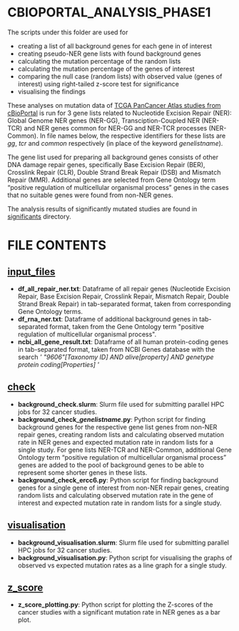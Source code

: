 # CBIOPORTAL_ANALYSIS_PHASE1
The scripts under this folder are used for 
- creating a list of all background genes for each gene in of interest
- creating pseudo-NER gene lists with found background genes
- calculating the mutation percentage of the random lists
- calculating the mutation percentage of the genes of interest
- comparing the null case (random lists) with observed value (genes of interest) using right-tailed z-score test for significance
- visualising the findings 

These analyses on mutation data of [TCGA PanCancer Atlas studies from cBioPortal](https://www.cbioportal.org/study/summary?id=laml_tcga_pan_can_atlas_2018%2Cacc_tcga_pan_can_atlas_2018%2Cblca_tcga_pan_can_atlas_2018%2Clgg_tcga_pan_can_atlas_2018%2Cbrca_tcga_pan_can_atlas_2018%2Ccesc_tcga_pan_can_atlas_2018%2Cchol_tcga_pan_can_atlas_2018%2Ccoadread_tcga_pan_can_atlas_2018%2Cdlbc_tcga_pan_can_atlas_2018%2Cesca_tcga_pan_can_atlas_2018%2Cgbm_tcga_pan_can_atlas_2018%2Chnsc_tcga_pan_can_atlas_2018%2Ckich_tcga_pan_can_atlas_2018%2Ckirc_tcga_pan_can_atlas_2018%2Ckirp_tcga_pan_can_atlas_2018%2Clihc_tcga_pan_can_atlas_2018%2Cluad_tcga_pan_can_atlas_2018%2Clusc_tcga_pan_can_atlas_2018%2Cmeso_tcga_pan_can_atlas_2018%2Cov_tcga_pan_can_atlas_2018%2Cpaad_tcga_pan_can_atlas_2018%2Cpcpg_tcga_pan_can_atlas_2018%2Cprad_tcga_pan_can_atlas_2018%2Csarc_tcga_pan_can_atlas_2018%2Cskcm_tcga_pan_can_atlas_2018%2Cstad_tcga_pan_can_atlas_2018%2Ctgct_tcga_pan_can_atlas_2018%2Cthym_tcga_pan_can_atlas_2018%2Cthca_tcga_pan_can_atlas_2018%2Cucs_tcga_pan_can_atlas_2018%2Cucec_tcga_pan_can_atlas_2018%2Cuvm_tcga_pan_can_atlas_2018) is run for 3 gene lists related to Nucleotide Excision Repair (NER): Global Genome NER genes (NER-GG), Transciption-Coupled NER (NER-TCR) and NER genes common for NER-GG and NER-TCR processes (NER-Common). In file names below, the respective identifiers for these lists are _gg_, _tcr_ and _common_ respectively (in place of the keyword _genelistname_).

The gene list used for preparing all background genes consists of other DNA damage repair genes, specifically Base Excision Repair (BER), Crosslink Repair (CLR), Double Strand Break Repair (DSB) and Mismatch Repair (MMR). Additional genes are selected from Gene Ontology term “positive regulation of multicellular organismal process” genes in the cases that no suitable genes were found from non-NER genes.

The analysis results of significantly mutated studies are found in [significants](https://github.com/ilaydakaytaran/DNArepair/tree/main/cbioportal_analysis_phase1/significants) directory.

# FILE CONTENTS

## [input_files](https://github.com/ilaydakaytaran/DNArepair/blob/main/cbioportal_analysis_phase1/input_files/)
- **df_all_repair_ner.txt**: Dataframe of all repair genes (Nucleotide Excision Repair, Base Excision Repair, Crosslink Repair, Mismatch Repair, Double Strand Break Repair) in tab-separated format, taken from corresponding Gene Ontology terms.
- **df_rna_ner.txt**: Dataframe of additional background genes in tab-separated format, taken from the Gene Ontology term "positive regulation of multicellular organismal process".
- **ncbi_all_gene_result.txt**: Dataframe of all human protein-coding genes in tab-separated format, taken from NCBI Genes database with the search *' "9606"[Taxonomy ID] AND alive[property] AND genetype protein coding[Properties] '*


## [check](https://github.com/ilaydakaytaran/DNArepair/blob/main/cbioportal_analysis_phase1/check/)
- **background_check.slurm**: Slurm file used for submitting parallel HPC jobs for 32 cancer studies.
- **background_check_*genelistname*.py**: Python script for finding background genes for the respective gene list genes from non-NER repair genes, creating random lists and calculating observed mutation rate in NER genes and expected mutation rate in random lists for a single study. For gene lists NER-TCR and NER-Common, additional Gene Ontology term “positive regulation of multicellular organismal process” genes are added to the pool of background genes to be able to represent some shorter genes in these lists.
- **background_check_ercc6.py**: Python script for finding background genes for a single gene of interest from non-NER repair genes, creating random lists and calculating observed mutation rate in the gene of interest and expected mutation rate in random lists for a single study.


## [visualisation](https://github.com/ilaydakaytaran/DNArepair/blob/main/cbioportal_analysis_phase1/visualisation/)
- **background_visualisation.slurm**: Slurm file used for submitting parallel HPC jobs for 32 cancer studies.
- **background_visualisation.py**: Python script for visualising the graphs of observed vs expected mutation rates as a line graph for a single study.


## [z_score](https://github.com/ilaydakaytaran/DNArepair/blob/main/cbioportal_analysis_phase1/z_score/)
- **z_score_plotting.py**: Python script for plotting the Z-scores of the cancer studies with a significant mutation rate in NER genes as a bar plot. 
